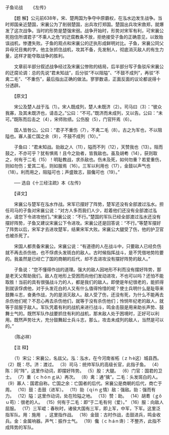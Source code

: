 子鱼论战
　　《左传》

　　【题 解】公元前638年，宋、楚两国为争夺中原霸权，在泓水边发生战争。当时郑国亲近楚国，宋襄公为了削弱楚国，出兵攻打郑国。楚国出兵攻宋救郑，就爆发了这次战争。当时的形势是楚强宋弱。战争开始时，形势对宋军有利，可宋襄公死抱住所谓君子“不乘人之危”的迂腐教条不放，拒绝接受子鱼的正确意见，以致贻误战机，惨遭失败。子鱼的观点和宋襄公的迂执形成鲜明对比。子鱼，宋襄公同父异母兄目夷的字。他主张抓住战机，攻其不备，先发制人，彻底消灭敌人的有生力量，这样才能夺取战争的胜利。

　　文章前半部分叙述战争经过及宋襄公惨败的结局，后半部分写子鱼驳斥宋襄公的迂腐论调：总的先说“君未知战”，后分驳“不以阻隘”、“不鼓不成列”，再驳“不禽二毛”、“不重伤”，最后指出正确的做法。寥寥数语，正面反面的议论都说得十分透辟。

　　【原文】　

　　宋公及楚人战于泓（1）。宋人既成列，楚人未既济（2）。司马曰（3）：“彼众我寡，及其未既济也，请击之。”公曰：“不可。”既济而未成列，又以告。公曰：“未可。”既陈而后击之（4），宋师败绩。公伤股（5），门官歼焉（6）。

　　国人皆咎公。公曰：“君子不重伤（7），不禽二毛（8）。古之为军也，不以阻隘也。寡人虽亡国之余（9），不鼓不成列（10）。”

　　子鱼曰：“君未知战。勍敌之人（11），隘而不列（12），天赞我也（13）。阻而鼓之，不亦可乎？犹有惧焉！且今之勍者，皆我敌也。虽及胡耇（14），获则取之，何有于二毛（15）！明耻教战，求杀敌也。伤未及死，如何勿重？若爱重伤，则如勿伤；爱其二毛，则如服焉（16）。三军以利用也（17），金鼓以声气也（18）。利而用之，阻隘可也；声盛致志，鼓儳可也（19）。”

　　── 选自《十三经注疏》本《左传》　

　　【译文】

　　宋襄公与楚军在泓水作战。宋军已摆好了阵势，楚军还没有全部渡过泓水。担任司马的子鱼对宋襄公说：“对方人多而我们人少，趁着他们还没有全部渡过泓水，请您下令进攻他们。”宋襄公说：“不行。”楚国的军队已经全部渡过泓水还没有摆好阵势，子鱼又建议宋襄公下令进攻。宋襄公还是回答说：“不行。”等楚军摆好了阵势以后，宋军才去进攻楚军，结果宋军大败。宋襄公大腿受了伤，他的护卫官也被杀死了。

　　宋国人都责备宋襄公。宋襄公说：“有道德的人在战斗中，只要敌人已经负伤就不再去杀伤他，也不俘虏头发斑白的敌人。古时候指挥战斗，是不凭借地势险要的。我虽然是已经亡了国的商朝的后代，却不去进攻没有摆好阵势的敌人。”

　　子鱼说：“您不懂得作战的道理。强大的敌人因地形不利而没有摆好阵势，那是老天父帮助我们。敌人在地形上受困而向他们发动进攻，不也可以吗？还怕不能取胜！当前的具有很强战斗力的人，都是我们的敌人。即使是年纪很老的，能抓得到就该俘虏他，对于头发花白的人又有什么值得怜惜的呢？使士兵明什么是耻辱来鼓舞斗志，奋勇作战，为的是消灭敌人。敌人受了伤，还没有死，为什么不能再去杀伤他们呢？不忍心再去杀伤他们，就等于没有杀伤他们；怜悯年纪老的敌人，就等于屈服于敌人。军队凭着有利的战机来进行战斗，鸣金击鼓是用来助长声势、鼓舞士气的。既然军队作战要抓住有利的战机，那末敌人处于困境时，正好可以利用。既然声势壮大，充分鼓舞起士兵斗志，那么，攻击未成列的敌人，当然是可以的。”

　　（陈必祥）　

　　【注 释】

　　（1）宋公：宋襄公，名兹父。泓：泓水，在今河南省柘（ｚｈè这）城县西。 （2）既：尽。济：渡过。 （3）司马：统帅军队的高级长官，此指子鱼。 （4）陈：同“阵”，这里作动词，即摆好阵势。 （5）股：大腿。 （6）门官：国君的卫士。 （7）重（ｃｈóｎｇ从）再次。 （8）禽：通“擒”。二毛：头发斑白的人。 （9）寡人：国君自称。亡国之余：亡国者的后代。宋襄公是商朝的后代，商亡于周。 （10）鼓：击鼓（进军）。 （11）勍（ｑíｎｇ情）敌：强敌。勍：强而有力。 （12）隘：这里作动词，处在险隘之地。 （13）赞：助。 （14）胡耈（ｇǒｕ苟）：很老的人。 （15）何有于二毛：即“于二毛有何（爱）。” （16）服：向敌人屈服。 （17）三军崐：春秋时，诸侯大国有三军，即上军，中军，下军。这里泛指军队。用：施用　，这里指作战。 （18）金鼓：古时作战，击鼓进兵，鸣金收兵。金：金属响器。声气：振作士气。 （19）儳（ｃｈáｎ谗）：不整齐，此指不成阵势的军队。 


